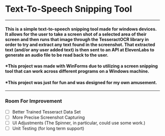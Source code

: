 # Text-To-Speech Snipping Tool
---
#### This is a simple text-to-speech snipping tool made for windows devices. It allows for the user to take a screen shot of a selected area of their screen and then runs that image through the TesseractOCR library in order to try and extract any text found in the screenshot. That extracted text (and/or any user added text) is then sent to an API at ElevenLabs to generate an audio file to be read back to the user.

#### *This project was made with WinForms due to utilizing a screen snipping tool that can work across different programs on a Windows machine.

#### *This project was just for fun and was designed for my own amusement.
---
### Room For Improvement
- [ ] Better Trained Tesseract Data Set
- [ ] More Precise Screenshot Capturing
- [ ] UI Adjustments (The Spinner, in particular, could use some work.)
- [ ] Unit Testing (for long term support)
